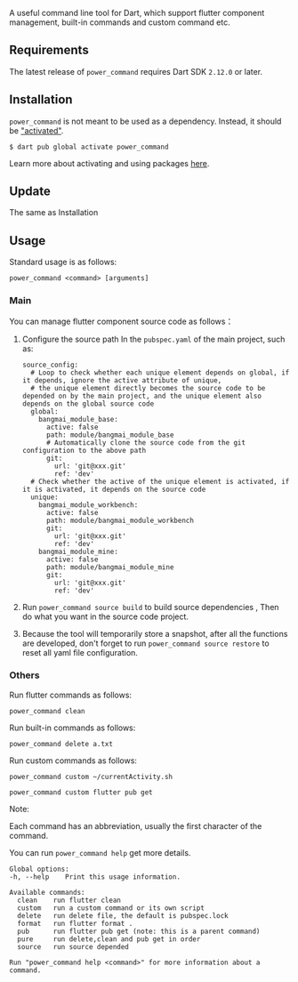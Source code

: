 A useful command line tool for Dart, which support flutter component management, built-in commands and custom command etc.

## Requirements

The latest release of `power_command` requires Dart SDK `2.12.0` or later.

## Installation

`power_command` is not meant to be used as a dependency. Instead, it should be ["activated"](https://www.dartlang.org/tools/pub/cmd/pub-global#activating-a-package).

```
$ dart pub global activate power_command
```

Learn more about activating and using packages [here](https://www.dartlang.org/tools/pub/cmd/pub-global).

## Update

The same as Installation

## Usage

Standard usage is as follows:

```
power_command <command> [arguments]
```

### Main

You can manage flutter component source code as follows：

1. Configure the source path In the `pubspec.yaml` of the main project, such as:

   ```
   source_config:
     # Loop to check whether each unique element depends on global, if it depends, ignore the active attribute of unique, 
     # the unique element directly becomes the source code to be depended on by the main project, and the unique element also depends on the global source code
     global:
       bangmai_module_base:
         active: false
         path: module/bangmai_module_base
         # Automatically clone the source code from the git configuration to the above path
         git:
           url: 'git@xxx.git'
           ref: 'dev'
     # Check whether the active of the unique element is activated, if it is activated, it depends on the source code
     unique:
       bangmai_module_workbench:
         active: false
         path: module/bangmai_module_workbench
         git:
           url: 'git@xxx.git'
           ref: 'dev'
       bangmai_module_mine:
         active: false
         path: module/bangmai_module_mine
         git:
           url: 'git@xxx.git'
           ref: 'dev'
   ```

2. Run `power_command source build` to build source dependencies , Then do what you want in the source code project.

3. Because the tool will temporarily store a snapshot, after all the functions are developed, don't forget to run  `power_command source restore` to reset all yaml file configuration.

### Others

Run flutter commands as follows: 

```
power_command clean
```

Run built-in commands as follows: 

```
power_command delete a.txt
```

Run custom commands as follows: 

```
power_command custom ~/currentActivity.sh
```

```
power_command custom flutter pub get
```


Note: 

Each command has an abbreviation, usually the first character of the command.

You can run `power_command help` get more details.

```
Global options:
-h, --help    Print this usage information.

Available commands:
  clean    run flutter clean
  custom   run a custom command or its own script
  delete   run delete file, the default is pubspec.lock
  format   run flutter format .
  pub      run flutter pub get (note: this is a parent command)
  pure     run delete,clean and pub get in order
  source   run source depended

Run "power_command help <command>" for more information about a command.

```

